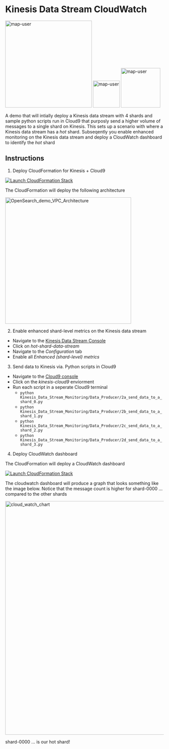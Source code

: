 # Kinesis Data Stream CloudWatch

<img width="275" alt="map-user" src="https://img.shields.io/badge/cloudformation template deployments-0-blue"> <img width="85" alt="map-user" src="https://img.shields.io/badge/views-169-green"> <img width="125" alt="map-user" src="https://img.shields.io/badge/unique visits-053-green">

A demo that will intially deploy a Kinesis data stream with 4 shards and sample python scripts run in Cloud9 that purposly send a higher volume of messages to a single shard on Kinesis. This sets up a scenario with where a Kinesis data stream has a *hot* shard. Subseqently you enable enhanced monitoring on the Kinesis data stream and deploy a CloudWatch dashboard to identify the *hot* shard

## Instructions

1. Deploy CloudFormation for Kinesis + Cloud9

[![Launch CloudFormation Stack](https://sharkech-public.s3.amazonaws.com/misc-public/cloudformation-launch-stack.png)](https://console.aws.amazon.com/cloudformation/home#/stacks/new?stackName=kinesis-cloud9&templateURL=https://sharkech-public.s3.amazonaws.com/misc-public/kinesis_Cloud9.yaml)

The CloudFormation will deploy the following architecture

<img width="400" alt="OpenSearch_demo_VPC_Architecture" src="https://github.com/ev2900/Kinesis_Data_Stream_Hot_Shard_Demo/blob/main/Architecture/architecture-diagram.png">

2. Enable enhanced shard-level metrics on the Kinesis data stream

* Navigate to the [Kinesis Data Stream Console](https://us-east-1.console.aws.amazon.com/kinesis/home?region=us-east-1#/streams/list)
* Click on *hot-shard-data-stream*
* Navigate to the *Configuration* tab
* Enable all *Enhanced (shard-level) metrics*

3. Send data to Kinesis via. Python scripts in Cloud9
* Navigate to the [Cloud9 console](https://us-east-1.console.aws.amazon.com/cloud9/home?region=us-east-1#)
* Click on the *kinesis-cloud9* enviorment
* Run each script in a seperate Cloud9 terminal
  * ```python Kinesis_Data_Stream_Monitoring/Data_Producer/2a_send_data_to_a_shard_0.py```
  * ```python Kinesis_Data_Stream_Monitoring/Data_Producer/2b_send_data_to_a_shard_1.py```
  * ```python Kinesis_Data_Stream_Monitoring/Data_Producer/2c_send_data_to_a_shard_2.py```
  * ```python Kinesis_Data_Stream_Monitoring/Data_Producer/2d_send_data_to_a_shard_3.py```

4. Deploy CloudWatch dashboard

The CloudFormation will deploy a CloudWatch dashboard

[![Launch CloudFormation Stack](https://sharkech-public.s3.amazonaws.com/misc-public/cloudformation-launch-stack.png)](https://console.aws.amazon.com/cloudformation/home#/stacks/new?stackName=cloudwatch-dashboard&templateURL=https://sharkech-public.s3.amazonaws.com/misc-public/cloud_watch_dashboard.yaml)

The cloudwatch dashboard will produce a graph that looks something like the image below. Notice that the message count is higher for shard-0000 ... compared to the other shards

<img width="739" alt="cloud_watch_chart" src="https://user-images.githubusercontent.com/5414004/175348018-cf4f2db4-92e4-404d-8302-c3a379ca123f.png">

shard-0000 ... is our hot shard!
